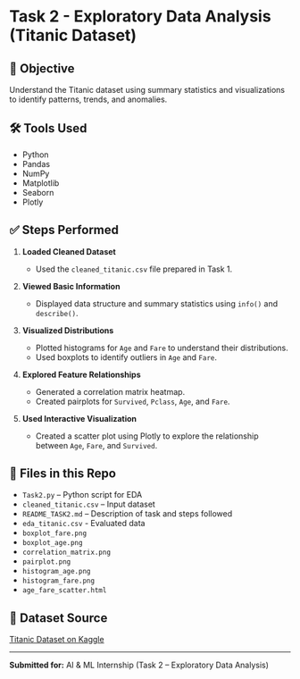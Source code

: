 # Task 2 - Exploratory Data Analysis (Titanic Dataset)

## 🎯 Objective
Understand the Titanic dataset using summary statistics and visualizations to identify patterns, trends, and anomalies.

## 🛠 Tools Used
- Python
- Pandas
- NumPy
- Matplotlib
- Seaborn
- Plotly

## ✅ Steps Performed

1. **Loaded Cleaned Dataset**
   - Used the `cleaned_titanic.csv` file prepared in Task 1.

2. **Viewed Basic Information**
   - Displayed data structure and summary statistics using `info()` and `describe()`.

3. **Visualized Distributions**
   - Plotted histograms for `Age` and `Fare` to understand their distributions.
   - Used boxplots to identify outliers in `Age` and `Fare`.

4. **Explored Feature Relationships**
   - Generated a correlation matrix heatmap.
   - Created pairplots for `Survived`, `Pclass`, `Age`, and `Fare`.

5. **Used Interactive Visualization**
   - Created a scatter plot using Plotly to explore the relationship between `Age`, `Fare`, and `Survived`.

## 📁 Files in this Repo
- `Task2.py` – Python script for EDA
- `cleaned_titanic.csv` – Input dataset
- `README_TASK2.md` – Description of task and steps followed
- `eda_titanic.csv` - Evaluated data
- `boxplot_fare.png`
- `boxplot_age.png`
-  `correlation_matrix.png`
-  `pairplot.png`
-  `histogram_age.png`
-  `histogram_fare.png`
-  `age_fare_scatter.html`
## 🔗 Dataset Source
[Titanic Dataset on Kaggle](https://www.kaggle.com/datasets/yasserh/titanic-dataset)

---

**Submitted for:** AI & ML Internship (Task 2 – Exploratory Data Analysis)

